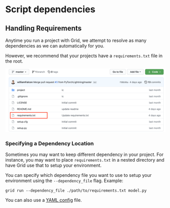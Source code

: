 # Script dependencies

## Handling Requirements

Anytime you run a project with Grid, we attempt to resolve as many dependencies as we can automatically for you.

However, we recommend that your projects have a `requirements.txt` file in the root. 

![](../../.gitbook/assets/image%20%2820%29.png)

### Specifying a Dependency Location

Sometimes you may want to keep different dependency in your project. For instance, you may want to place `requirements.txt` in a nested directory and have Grid use that to setup your environment.

You can specify which dependency file you want to use to setup your environment using the `--dependency_file` flag. Example:

```text
grid run --dependency_file ./path/to/requirements.txt model.py
```

You can also use a [YAML config](yaml-configs/) file.


